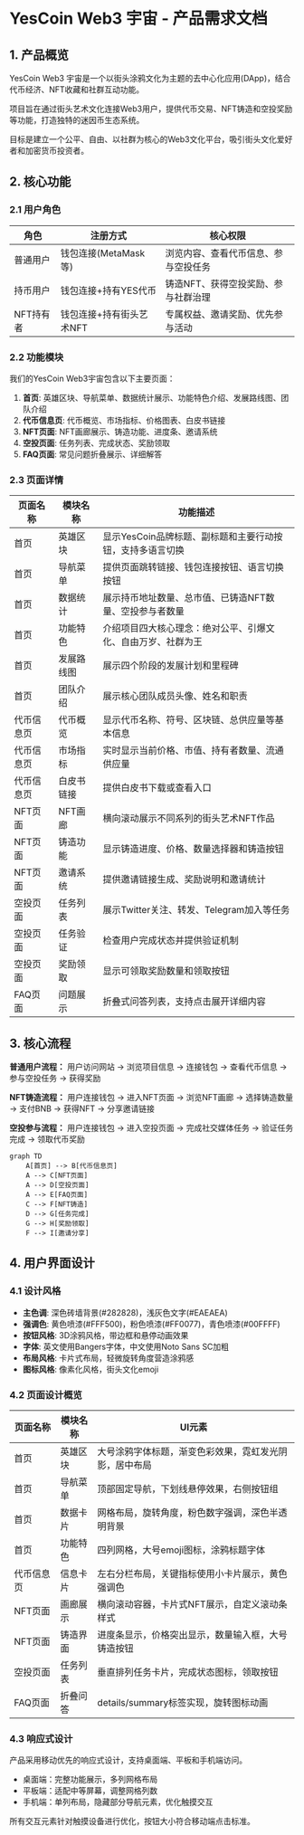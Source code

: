 # YesCoin Web3 宇宙 - 产品需求文档

## 1. 产品概览

YesCoin Web3 宇宙是一个以街头涂鸦文化为主题的去中心化应用(DApp)，结合代币经济、NFT收藏和社群互动功能。

项目旨在通过街头艺术文化连接Web3用户，提供代币交易、NFT铸造和空投奖励等功能，打造独特的迷因币生态系统。

目标是建立一个公平、自由、以社群为核心的Web3文化平台，吸引街头文化爱好者和加密货币投资者。

## 2. 核心功能

### 2.1 用户角色

| 角色 | 注册方式 | 核心权限 |
|------|----------|----------|
| 普通用户 | 钱包连接(MetaMask等) | 浏览内容、查看代币信息、参与空投任务 |
| 持币用户 | 钱包连接+持有YES代币 | 铸造NFT、获得空投奖励、参与社群治理 |
| NFT持有者 | 钱包连接+持有街头艺术NFT | 专属权益、邀请奖励、优先参与活动 |

### 2.2 功能模块

我们的YesCoin Web3宇宙包含以下主要页面：

1. **首页**: 英雄区块、导航菜单、数据统计展示、功能特色介绍、发展路线图、团队介绍
2. **代币信息页**: 代币概览、市场指标、价格图表、白皮书链接
3. **NFT页面**: NFT画廊展示、铸造功能、进度条、邀请系统
4. **空投页面**: 任务列表、完成状态、奖励领取
5. **FAQ页面**: 常见问题折叠展示、详细解答

### 2.3 页面详情

| 页面名称 | 模块名称 | 功能描述 |
|----------|----------|----------|
| 首页 | 英雄区块 | 显示YesCoin品牌标题、副标题和主要行动按钮，支持多语言切换 |
| 首页 | 导航菜单 | 提供页面跳转链接、钱包连接按钮、语言切换按钮 |
| 首页 | 数据统计 | 展示持币地址数量、总市值、已铸造NFT数量、空投参与者数量 |
| 首页 | 功能特色 | 介绍项目四大核心理念：绝对公平、引爆文化、自由万岁、社群为王 |
| 首页 | 发展路线图 | 展示四个阶段的发展计划和里程碑 |
| 首页 | 团队介绍 | 展示核心团队成员头像、姓名和职责 |
| 代币信息页 | 代币概览 | 显示代币名称、符号、区块链、总供应量等基本信息 |
| 代币信息页 | 市场指标 | 实时显示当前价格、市值、持有者数量、流通供应量 |
| 代币信息页 | 白皮书链接 | 提供白皮书下载或查看入口 |
| NFT页面 | NFT画廊 | 横向滚动展示不同系列的街头艺术NFT作品 |
| NFT页面 | 铸造功能 | 显示铸造进度、价格、数量选择器和铸造按钮 |
| NFT页面 | 邀请系统 | 提供邀请链接生成、奖励说明和邀请统计 |
| 空投页面 | 任务列表 | 展示Twitter关注、转发、Telegram加入等任务 |
| 空投页面 | 任务验证 | 检查用户完成状态并提供验证机制 |
| 空投页面 | 奖励领取 | 显示可领取奖励数量和领取按钮 |
| FAQ页面 | 问题展示 | 折叠式问答列表，支持点击展开详细内容 |

## 3. 核心流程

**普通用户流程：**
用户访问网站 → 浏览项目信息 → 连接钱包 → 查看代币信息 → 参与空投任务 → 获得奖励

**NFT铸造流程：**
用户连接钱包 → 进入NFT页面 → 浏览NFT画廊 → 选择铸造数量 → 支付BNB → 获得NFT → 分享邀请链接

**空投参与流程：**
用户连接钱包 → 进入空投页面 → 完成社交媒体任务 → 验证任务完成 → 领取代币奖励

```mermaid
graph TD
    A[首页] --> B[代币信息页]
    A --> C[NFT页面]
    A --> D[空投页面]
    A --> E[FAQ页面]
    C --> F[NFT铸造]
    D --> G[任务完成]
    G --> H[奖励领取]
    F --> I[邀请分享]
```

## 4. 用户界面设计

### 4.1 设计风格

- **主色调**: 深色砖墙背景(#282828)，浅灰色文字(#EAEAEA)
- **强调色**: 黄色喷漆(#FFF500)，粉色喷漆(#FF0077)，青色喷漆(#00FFFF)
- **按钮风格**: 3D涂鸦风格，带边框和悬停动画效果
- **字体**: 英文使用Bangers字体，中文使用Noto Sans SC加粗
- **布局风格**: 卡片式布局，轻微旋转角度营造涂鸦感
- **图标风格**: 像素化风格，街头文化emoji

### 4.2 页面设计概览

| 页面名称 | 模块名称 | UI元素 |
|----------|----------|--------|
| 首页 | 英雄区块 | 大号涂鸦字体标题，渐变色彩效果，霓虹发光阴影，居中布局 |
| 首页 | 导航菜单 | 顶部固定导航，下划线悬停效果，右侧按钮组 |
| 首页 | 数据卡片 | 网格布局，旋转角度，粉色数字强调，深色半透明背景 |
| 首页 | 功能特色 | 四列网格，大号emoji图标，涂鸦标题字体 |
| 代币信息页 | 信息卡片 | 左右分栏布局，关键指标使用小卡片展示，黄色强调色 |
| NFT页面 | 画廊展示 | 横向滚动容器，卡片式NFT展示，自定义滚动条样式 |
| NFT页面 | 铸造界面 | 进度条显示，价格突出显示，数量输入框，大号铸造按钮 |
| 空投页面 | 任务列表 | 垂直排列任务卡片，完成状态图标，领取按钮 |
| FAQ页面 | 折叠问答 | details/summary标签实现，旋转图标动画 |

### 4.3 响应式设计

产品采用移动优先的响应式设计，支持桌面端、平板和手机端访问。

- 桌面端：完整功能展示，多列网格布局
- 平板端：适配中等屏幕，调整网格列数
- 手机端：单列布局，隐藏部分导航元素，优化触摸交互

所有交互元素针对触摸设备进行优化，按钮大小符合移动端点击标准。